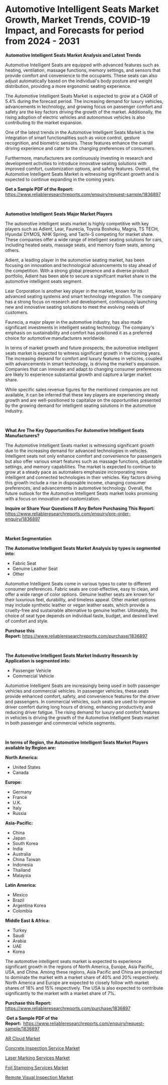 <p><h1>Automotive Intelligent Seats Market Growth, Market Trends, COVID-19 Impact, and Forecasts for period from 2024 - 2031</h1></p><p><strong>Automotive Intelligent Seats Market Analysis and Latest Trends</strong></p>
<p><p>Automotive Intelligent Seats are equipped with advanced features such as heating, ventilation, massage functions, memory settings, and sensors that provide comfort and convenience to the occupants. These seats can also adjust automatically based on the individual's body posture and weight distribution, providing a more ergonomic seating experience.</p><p>The Automotive Intelligent Seats Market is expected to grow at a CAGR of 5.4% during the forecast period. The increasing demand for luxury vehicles, advancements in technology, and growing focus on passenger comfort and safety are the key factors driving the growth of the market. Additionally, the rising adoption of electric vehicles and autonomous vehicles is also contributing to the market expansion.</p><p>One of the latest trends in the Automotive Intelligent Seats Market is the integration of smart functionalities such as voice control, gesture recognition, and biometric sensors. These features enhance the overall driving experience and cater to the changing preferences of consumers.</p><p>Furthermore, manufacturers are continuously investing in research and development activities to introduce innovative seating solutions with improved comfort, customization options, and safety features. Overall, the Automotive Intelligent Seats Market is witnessing significant growth and is expected to continue expanding in the coming years.</p></p>
<p><strong>Get a Sample PDF of the Report:&nbsp;</strong> <a href="https://www.reliableresearchreports.com/enquiry/request-sample/1836897">https://www.reliableresearchreports.com/enquiry/request-sample/1836897</a></p>
<p>&nbsp;</p>
<p><strong>Automotive Intelligent Seats Major Market Players</strong></p>
<p><p>The automotive intelligent seats market is highly competitive with key players such as Adient, Lear, Faurecia, Toyota Boshoku, Magna, TS TECH, Hyundai DYMOS, NHK Spring, and Tachi-S competing for market share. These companies offer a wide range of intelligent seating solutions for cars, including heated seats, massage seats, and memory foam seats, among others.</p><p>Adient, a leading player in the automotive seating market, has been focusing on innovation and technological advancements to stay ahead of the competition. With a strong global presence and a diverse product portfolio, Adient has been able to secure a significant market share in the automotive intelligent seats segment.</p><p>Lear Corporation is another key player in the market, known for its advanced seating systems and smart technology integration. The company has a strong focus on research and development, continuously launching new and innovative seating solutions to meet the evolving needs of customers.</p><p>Faurecia, a major player in the automotive industry, has also made significant investments in intelligent seating technology. The company's emphasis on sustainability and comfort has positioned it as a preferred choice for automotive manufacturers worldwide.</p><p>In terms of market growth and future prospects, the automotive intelligent seats market is expected to witness significant growth in the coming years. The increasing demand for comfort and luxury features in vehicles, coupled with advancements in smart technology, is driving the market's expansion. Companies that can innovate and adapt to changing consumer preferences are likely to experience substantial growth and capture a larger market share.</p><p>While specific sales revenue figures for the mentioned companies are not available, it can be inferred that these key players are experiencing steady growth and are well-positioned to capitalize on the opportunities presented by the growing demand for intelligent seating solutions in the automotive industry.</p></p>
<p>&nbsp;</p>
<p><strong>What Are The Key Opportunities For Automotive Intelligent Seats Manufacturers?</strong></p>
<p><p>The Automotive Intelligent Seats market is witnessing significant growth due to the increasing demand for advanced technologies in vehicles. Intelligent seats not only enhance comfort and convenience for passengers but also offer various smart features such as massage functions, adjustable settings, and memory capabilities. The market is expected to continue to grow at a steady pace as automakers emphasize incorporating more intelligent and connected technologies in their vehicles. Key factors driving this growth include a rise in disposable income, changing consumer preferences, and advancements in automotive technology. Overall, the future outlook for the Automotive Intelligent Seats market looks promising with a focus on innovation and customization.</p></p>
<p><strong>Inquire or Share Your Questions If Any Before Purchasing This Report:</strong> <a href="https://www.reliableresearchreports.com/enquiry/pre-order-enquiry/1836897">https://www.reliableresearchreports.com/enquiry/pre-order-enquiry/1836897</a></p>
<p>&nbsp;</p>
<p><strong>Market Segmentation</strong></p>
<p><strong>The Automotive Intelligent Seats Market Analysis by types is segmented into:</strong></p>
<p><ul><li>Fabric Seat</li><li>Genuine Leather Seat</li><li>Other</li></ul></p>
<p><p>Automotive Intelligent Seats come in various types to cater to different consumer preferences. Fabric seats are cost-effective, easy to clean, and offer a wide range of color options. Genuine leather seats are known for their luxurious feel, durability, and timeless appeal. Other market options may include synthetic leather or vegan leather seats, which provide a cruelty-free and sustainable alternative to genuine leather. Ultimately, the choice of seat type depends on individual taste, budget, and desired level of comfort and style.</p></p>
<p><strong>Purchase this Report:&nbsp;</strong><a href="https://www.reliableresearchreports.com/purchase/1836897">https://www.reliableresearchreports.com/purchase/1836897</a></p>
<p>&nbsp;</p>
<p><strong>The Automotive Intelligent Seats Market Industry Research by Application is segmented into:</strong></p>
<p><ul><li>Passenger Vehicle</li><li>Commercial Vehicle</li></ul></p>
<p><p>Automotive Intelligent Seats are increasingly being used in both passenger vehicles and commercial vehicles. In passenger vehicles, these seats provide enhanced comfort, safety, and convenience features for the driver and passengers. In commercial vehicles, such seats are used to improve driver comfort during long hours of driving, enhancing productivity and reducing driver fatigue. The rising demand for luxury and comfort features in vehicles is driving the growth of the Automotive Intelligent Seats market in both passenger and commercial vehicle segments.</p></p>
<p>&nbsp;</p>
<p><strong>In terms of Region, the Automotive Intelligent Seats Market Players available by Region are:</strong></p>
<p>
    <p> <strong> North America: </strong>
        <ul>
            <li>United States</li>
            <li>Canada</li>
        </ul>
        </p> 
    <p> <strong> Europe: </strong>
        <ul>
            <li>Germany</li>
            <li>France</li>
            <li>U.K.</li>
            <li>Italy</li>
            <li>Russia</li>
        </ul>
        </p> 
    <p> <strong> Asia-Pacific: </strong>
        <ul>
            <li>China</li>
            <li>Japan</li>
            <li>South Korea</li>
            <li>India</li>
            <li>Australia</li>
            <li>China Taiwan</li>
            <li>Indonesia</li>
            <li>Thailand</li>
            <li>Malaysia</li>
        </ul>
        </p> 
    <p> <strong> Latin America: </strong>
        <ul>
            <li>Mexico</li>
            <li>Brazil</li>
            <li>Argentina Korea</li>
            <li>Colombia</li>
        </ul>
        </p> 
    <p> <strong> Middle East & Africa: </strong>
        <ul>
            <li>Turkey</li>
            <li>Saudi</li>
            <li>Arabia</li>
            <li>UAE</li>
            <li>Korea</li>
        </ul>
    </p>
    </p>
<p><p>The automotive intelligent seats market is expected to experience significant growth in the regions of North America, Europe, Asia Pacific, USA, and China. Among these regions, Asia Pacific and China are projected to dominate the market with a market share of 40% and 20% respectively. North America and Europe are expected to closely follow with market shares of 18% and 15% respectively. The USA is also expected to contribute significantly to the market with a market share of 7%.</p></p>
<p><strong>Purchase this Report: </strong><a href="https://www.reliableresearchreports.com/purchase/1836897">https://www.reliableresearchreports.com/purchase/1836897</a></p>
<p>&nbsp;<strong>Get a Sample PDF of the Report:&nbsp;&nbsp;</strong><a href="https://www.reliableresearchreports.com/enquiry/request-sample/1836897">https://www.reliableresearchreports.com/enquiry/request-sample/1836897</a></p>
<p><strong></strong></p>
<p><p><a href="https://medium.com/@thelmapurdy1930/ar-cloud-market-insights-into-market-cagr-market-trends-and-growth-strategies-d52c7649c139">AR Cloud Market</a></p><p><a href="https://medium.com/@thelmapurdy1930/concrete-inspection-service-market-report-reveals-the-latest-trends-and-growth-opportunities-of-40e409c9aebc">Concrete Inspection Service Market</a></p><p><a href="https://medium.com/@thelmapurdy1930/laser-marking-services-market-trends-forecast-and-competitive-analysis-to-2031-920437c6ee4d">Laser Marking Services Market</a></p><p><a href="https://medium.com/@thelmapurdy1930/foil-stamping-services-market-insights-into-market-cagr-market-trends-and-growth-strategies-502642cba10b">Foil Stamping Services Market</a></p><p><a href="https://medium.com/@thelmapurdy1930/remote-visual-inspection-market-share-evolution-and-market-growth-trends-2024-2031-e9dbd513a257">Remote Visual Inspection Market</a></p></p>